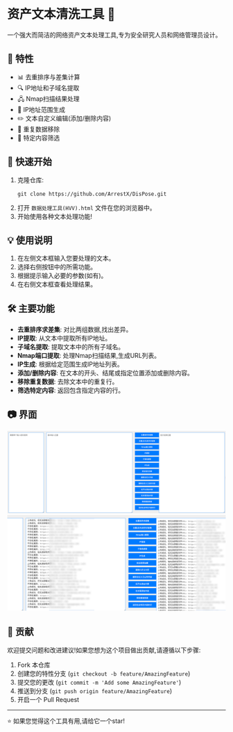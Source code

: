 # 资产文本清洗工具 🧹


一个强大而简洁的网络资产文本处理工具,专为安全研究人员和网络管理员设计。

## 🌟 特性

- 📊 去重排序与差集计算
- 🔍 IP地址和子域名提取
- 🖧 Nmap扫描结果处理
- 🔢 IP地址范围生成
- ✏️ 文本自定义编辑(添加/删除内容)
- 🔄 重复数据移除
- 🔎 特定内容筛选

## 🚀 快速开始

1. 克隆仓库:
   ```
   git clone https://github.com/ArrestX/DisPose.git
   ```
2. 打开 `数据处理工具(HVV).html` 文件在您的浏览器中。
3. 开始使用各种文本处理功能!

## 💡 使用说明

1. 在左侧文本框输入您要处理的文本。
2. 选择右侧按钮中的所需功能。
3. 根据提示输入必要的参数(如有)。
4. 在右侧文本框查看处理结果。

## 🛠 主要功能

- **去重排序求差集**: 对比两组数据,找出差异。
- **IP提取**: 从文本中提取所有IP地址。
- **子域名提取**: 提取文本中的所有子域名。
- **Nmap端口提取**: 处理Nmap扫描结果,生成URL列表。
- **IP生成**: 根据给定范围生成IP地址列表。
- **添加/删除内容**: 在文本的开头、结尾或指定位置添加或删除内容。
- **移除重复数据**: 去除文本中的重复行。
- **筛选特定内容**: 返回包含指定内容的行。

## 📷 界面
![img.png](img/img.png)
![img.png](img/img_2.png)


## 🤝 贡献

欢迎提交问题和改进建议!如果您想为这个项目做出贡献,请遵循以下步骤:

1. Fork 本仓库
2. 创建您的特性分支 (`git checkout -b feature/AmazingFeature`)
3. 提交您的更改 (`git commit -m 'Add some AmazingFeature'`)
4. 推送到分支 (`git push origin feature/AmazingFeature`)
5. 开启一个 Pull Request

****
⭐️ 如果您觉得这个工具有用,请给它一个star!